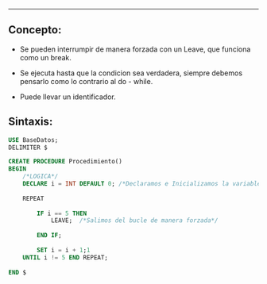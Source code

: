 
---
## Concepto:

- Se pueden interrumpir de manera forzada con un Leave, que funciona como un break.
 - Se ejecuta hasta que la condicion sea verdadera, siempre debemos pensarlo como lo contrario al do - while.

- Puede llevar un identificador.


## Sintaxis:

```sql
USE BaseDatos;
DELIMITER $

CREATE PROCEDURE Procedimiento()
BEGIN
    /*LOGICA*/
    DECLARE i = INT DEFAULT 0; /*Declaramos e Inicializamos la variable como 0*/
    
    REPEAT
    	
        IF i == 5 THEN
        	LEAVE;  /*Salimos del bucle de manera forzada*/
            
        END IF;
    
    	SET i = i + 1;1
    UNTIL i != 5 END REPEAT;
    
END $
```